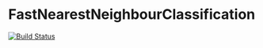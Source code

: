 # FastNearestNeighbourClassification

[![Build Status](https://img.shields.io/travis/GordonLesti/FastNearestNeighbourClassification/master.svg?style=flat-square)](https://travis-ci.org/GordonLesti/FastNearestNeighbourClassification)
